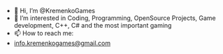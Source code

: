 - 👋 Hi, I’m @KremenkoGames
- 👀 I’m interested in Coding, Programming, OpenSource Projects, Game development, C++, C# and the most important gaming
- 📫 How to reach me:
 - info.kremenkogames@gmail.com

<!---
KremenkoGames/KremenkoGames is a ✨ special ✨ repository because its `README.md` (this file) appears on your GitHub profile.
You can click the Preview link to take a look at your changes.
--->
